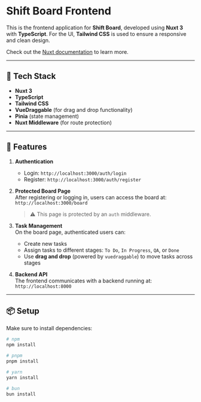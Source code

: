 # Shift Board Frontend

This is the frontend application for **Shift Board**, developed using **Nuxt 3** with **TypeScript**. For the UI, **Tailwind CSS** is used to ensure a responsive and clean design.

Check out the [Nuxt documentation](https://nuxt.com/docs/getting-started/introduction) to learn more.

---

## 🔧 Tech Stack

- **Nuxt 3**
- **TypeScript**
- **Tailwind CSS**
- **VueDraggable** (for drag and drop functionality)
- **Pinia** (state management)
- **Nuxt Middleware** (for route protection)

---

## 🚀 Features

1. **Authentication**  
   - Login: `http://localhost:3000/auth/login`  
   - Register: `http://localhost:3000/auth/register`  

2. **Protected Board Page**  
   After registering or logging in, users can access the board at:  
   `http://localhost:3000/board`  
   > ⚠️ This page is protected by an `auth` middleware.

3. **Task Management**  
   On the board page, authenticated users can:
   - Create new tasks
   - Assign tasks to different stages: `To Do`, `In Progress`, `QA`, or `Done`
   - Use **drag and drop** (powered by `vuedraggable`) to move tasks across stages

4. **Backend API**  
   The frontend communicates with a backend running at:  
   `http://localhost:8000`

---

## 📦 Setup

Make sure to install dependencies:

```bash
# npm
npm install

# pnpm
pnpm install

# yarn
yarn install

# bun
bun install
